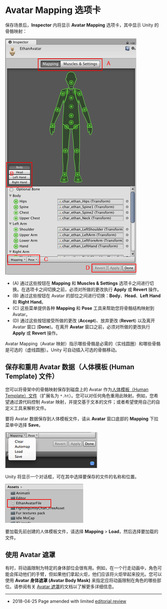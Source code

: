 # Avatar Mapping 选项卡

保存场景后，__Inspector__ 内将显示 __Avatar Mapping__ 选项卡，其中显示 Unity 的骨骼映射：

![Avatar 窗口显示了骨骼映射](../uploads/Main/classAvatar-Inspector.png)

* (A) 通过这些按钮在 __Mapping__ 和 __Muscles &amp; Settings__ 选项卡之间进行切换。在选项卡之间切换之前，必须对所做的更改执行 __Apply__ 或 __Revert__ 操作。
* (B) 通过这些按钮在 Avatar 的部位之间进行切换：__Body__、__Head__、__Left Hand__ 和 __Right Hand__。
* (C) 这些菜单提供各种 __Mapping__ 和 __Pose__ 工具来帮助您将骨骼结构映射到 Avatar。
* (D) 通过这些按钮接受所做的更改 (__Accept__)、放弃更改 (__Revert__) 以及离开 Avatar 窗口 (__Done__)。在离开 __Avatar__ 窗口之前，必须对所做的更改执行 __Apply__ 或 __Revert__ 操作。

Avatar Mapping（Avatar 映射）指示哪些骨骼是必需的（实线圆圈）和哪些骨骼是可选的（虚线圆圈）。Unity 可自动插入可选的骨骼移动。



<a name="HumanTemplate"></a> 
## 保存和重用 Avatar 数据（人体模板 (Human Template) 文件）

您可以将骨架中的骨骼映射保存到磁盘上的 Avatar 作为[人体模板（Human Template）文件](class-HumanTemplate.html)（扩展名为 `*.ht`）。您可以对任何角色重用此映射。例如，您希望通过源代码控制 Avatar 映射，并提交基于文本的文件；或者希望使用自己的自定义工具来解析文件。

要将 Avatar 数据保存到人体模板文件，请从 __Avatar__ 窗口底部的 __Mapping__ 下拉菜单中选择 __Save__。

![__Avatar__ 窗口底部的 __Mapping__ 下拉菜单](../uploads/Main/MecanimMappingMenus.png)

Unity 将显示一个对话框，可在其中选择要保存的文件的名称和位置。

![](../uploads/Main/classHumanTemplate-Project.png) 

要加载先前创建的人体模板文件，请选择 __Mapping__ &gt; __Load__，然后选择要加载的文件。


## 使用 Avatar 遮罩

有时，将动画限制为特定的身体部位会很有用。例如，在一个行走动画中，角色可能会挥动他们的手臂，但如果他们拿起火炬，他们应该将火炬举起来投光。您可以使用 __Avatar 身体遮罩 (Avatar Body Mask)__ 来指定应将动画限制在角色的哪些部位。请参阅有关 [Avatar 遮罩](class-AvatarMask.html)的文档以了解更多详细信息。

---

* <span class="page-edit"> 2018-04-25  Page amended with limited [editorial review](DocumentationEditorialReview.html)
</span>
